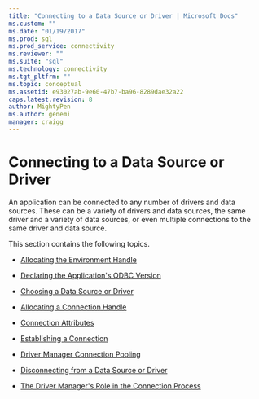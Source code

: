 ```yaml
---
title: "Connecting to a Data Source or Driver | Microsoft Docs"
ms.custom: ""
ms.date: "01/19/2017"
ms.prod: sql
ms.prod_service: connectivity
ms.reviewer: ""
ms.suite: "sql"
ms.technology: connectivity
ms.tgt_pltfrm: ""
ms.topic: conceptual
ms.assetid: e93027ab-9e60-47b7-ba96-8289dae32a22
caps.latest.revision: 8
author: MightyPen
ms.author: genemi
manager: craigg
---
```

# Connecting to a Data Source or Driver
An application can be connected to any number of drivers and data sources. These can be a variety of drivers and data sources, the same driver and a variety of data sources, or even multiple connections to the same driver and data source.  
  
 This section contains the following topics.  
  
-   [Allocating the Environment Handle](../../../odbc/reference/develop-app/allocating-the-environment-handle.md)  
  
-   [Declaring the Application's ODBC Version](../../../odbc/reference/develop-app/declaring-the-application-s-odbc-version.md)  
  
-   [Choosing a Data Source or Driver](../../../odbc/reference/develop-app/choosing-a-data-source-or-driver.md)  
  
-   [Allocating a Connection Handle](../../../odbc/reference/develop-app/allocating-a-connection-handle-odbc.md)  
  
-   [Connection Attributes](../../../odbc/reference/develop-app/connection-attributes.md)  
  
-   [Establishing a Connection](../../../odbc/reference/develop-app/establishing-a-connection.md)  
  
-   [Driver Manager Connection Pooling](../../../odbc/reference/develop-app/driver-manager-connection-pooling.md)  
  
-   [Disconnecting from a Data Source or Driver](../../../odbc/reference/develop-app/disconnecting-from-a-data-source-or-driver.md)  
  
-   [The Driver Manager's Role in the Connection Process](../../../odbc/reference/develop-app/driver-manager-s-role-in-the-connection-process.md)
